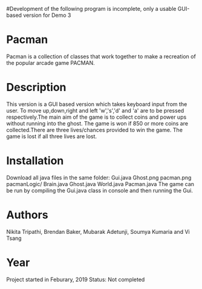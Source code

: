 
#Development of the following program is incomplete, only a usable GUI-based version for Demo 3

# Pacman
Pacman is a collection of classes that work together to make a recreation of the popular arcade game PACMAN.

# Description
This version is a GUI based version which takes keyboard input from the user. To move up,down,right and left 'w','s','d' and 'a' are to be pressed respectively.The main aim of the game is to collect coins and power ups without running into the ghost. The game is won if 850 or more coins are collected.There are three lives/chances provided to win the game. The game is lost if all three lives are lost. 

# Installation
Download all java files in the same folder: 
  Gui.java 
  Ghost.png
  pacman.png
pacmanLogic/
  Brain.java 
  Ghost.java 
  World.java
  Pacman.java
The game can be run by compiling the Gui.java class in console and then running the Gui.

# Authors
Nikita Tripathi, Brendan Baker, Mubarak Adetunji, Soumya Kumaria and Vi Tsang

# Year
Project started in Feburary, 2019 Status: Not completed
